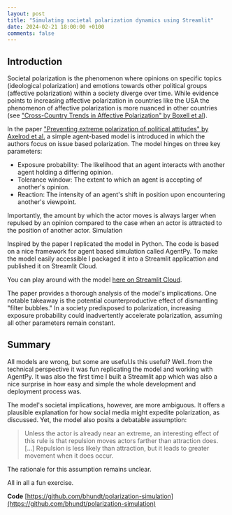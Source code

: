 ```yaml
---
layout: post
title: "Simulating societal polarization dynamics using Streamlit"
date: 2024-02-21 18:00:00 +0100
comments: false
---
```

## Introduction

Societal polarization is the phenomenon where opinions on specific topics (ideological polarization) and emotions towards other political groups (affective polarization) within a society diverge over time. While evidence points to increasing affective polarization in countries like the USA the phenomenon of affective polarization is more nuanced in other countries (see ["Cross-Country Trends in Affective Polarization" by Boxell et al](https://www.nber.org/papers/w26669)).

In the paper ["Preventing extreme polarization of political attitudes" by Axelrod et al.](https://www.pnas.org/doi/10.1073/pnas.2102139118#ref-22) a simple agent-based model is introduced in which the authors focus on issue based polarization. The model hinges on three key parameters:

- Exposure probability: The likelihood that an agent interacts with another agent holding a differing opinion.
- Tolerance window: The extent to which an agent is accepting of another's opinion.
- Reaction: The intensity of an agent's shift in position upon encountering another's viewpoint.

Importantly, the amount by which the actor moves is always larger when repulsed by an opinion compared to the case when an actor is attracted to the position of another actor.
Simulation

Inspired by the paper I replicated the model in Python. The code is based on a nice framework for agent based simulation called AgentPy. To make the model easily accessible I packaged it into a Streamlit applicattion and published it on Streamlit Cloud.

You can play around with the model [here on Streamlit Cloud](https://bhundt-polarization-simulation.streamlit.app/).

The paper provides a thorough analysis of the model's implications. One notable takeaway is the potential counterproductive effect of dismantling "filter bubbles." In a society predisposed to polarization, increasing exposure probability could inadvertently accelerate polarization, assuming all other parameters remain constant.

## Summary

All models are wrong, but some are useful.Is this useful? Well..from the technical perspective it was fun replicating the model and working with AgentPy. It was also the first time I built a Streamlit app which was also a nice surprise in how easy and simple the whole development and deployment process was.

The model's societal implications, however, are more ambiguous. It offers a plausible explanation for how social media might expedite polarization, as discussed. Yet, the model also posits a debatable assumption:

> Unless the actor is already near an extreme, an interesting effect of this rule is that repulsion moves actors farther than attraction does. [...] Repulsion is less likely than attraction, but it leads to greater movement when it does occur.

The rationale for this assumption remains unclear.

All in all a fun exercise.

**Code** [https://github.com/bhundt/polarization-simulation](https://github.com/bhundt/polarization-simulation)